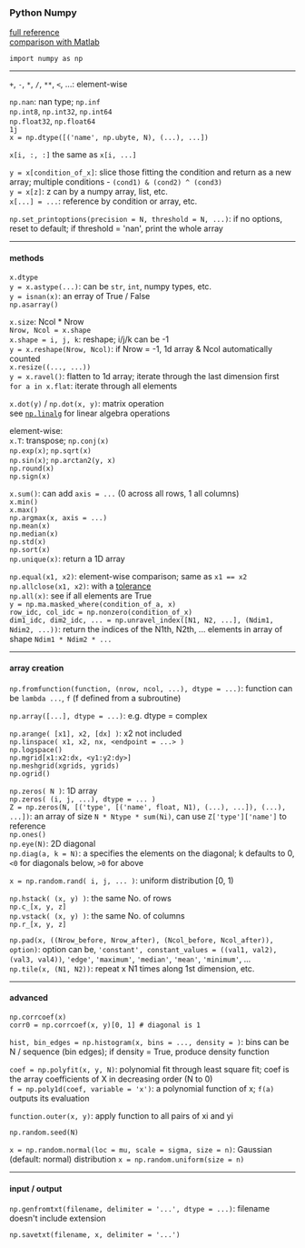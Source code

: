 ### Python Numpy

[full reference](https://docs.scipy.org/doc/numpy-dev/reference/routines.html#routines)  
[comparison with Matlab](https://docs.scipy.org/doc/numpy-dev/user/numpy-for-matlab-users.html)

`import numpy as np`

---

`+`, `-`, `*`, `/`, `**`, `<`, ...: element-wise

`np.nan`: nan type; `np.inf`  
`np.int8`, `np.int32`, `np.int64`  
`np.float32`, `np.float64`  
`1j`  
`x = np.dtype([('name', np.ubyte, N), (...), ...])`

`x[i, :, :]` the same as `x[i, ...]`

`y = x[condition_of_x]`: slice those fitting the condition and return as a new array; multiple conditions - `(cond1) & (cond2) ^ (cond3)`  
`y = x[z]`: z can by a numpy array, list, etc.  
`x[...] = ...`: reference by condition or array, etc.

`np.set_printoptions(precision = N, threshold = N, ...)`: if no options, reset to default; if threshold = 'nan', print the whole array

---

#### methods

`x.dtype`  
`y = x.astype(...)`: can be `str`, `int`, numpy types, etc.  
`y = isnan(x)`: an erray of True / False  
`np.asarray()`

`x.size`: Ncol * Nrow  
`Nrow, Ncol = x.shape`  
`x.shape = i, j, k`: reshape; i/j/k can be -1  
`y = x.reshape(Nrow, Ncol)`: if Nrow = -1, 1d array & Ncol automatically counted  
`x.resize((..., ...))`  
`y = x.ravel()`: flatten to 1d array; iterate through the last dimension first  
`for a in x.flat`: iterate through all elements

`x.dot(y)` / `np.dot(x, y)`: matrix operation  
see [`np.linalg`](https://docs.scipy.org/doc/numpy-1.13.0/reference/routines.linalg.html) for linear algebra operations

element-wise:  
`x.T`: transpose; `np.conj(x)`  
`np.exp(x)`; `np.sqrt(x)`  
`np.sin(x)`; `np.arctan2(y, x)`  
`np.round(x)`  
`np.sign(x)`  

`x.sum()`: can add `axis = ...` (0 across all rows, 1 all columns)  
`x.min()`  
`x.max()`  
`np.argmax(x, axis = ...)`  
`np.mean(x)`  
`np.median(x)`  
`np.std(x)`  
`np.sort(x)`  
`np.unique(x)`: return a 1D array

`np.equal(x1, x2)`: element-wise comparison; same as `x1 == x2`  
`np.allclose(x1, x2)`: with a [tolerance](https://docs.scipy.org/doc/numpy/reference/generated/numpy.allclose.html)  
`np.all(x)`: see if all elements are True  
`y = np.ma.masked_where(condition_of_a, x)`  
`row_idc, col_idc = np.nonzero(condition_of_x)`  
`dim1_idc, dim2_idc, ... = np.unravel_index([N1, N2, ...], (Ndim1, Ndim2, ...))`: return the indices of the N1th, N2th, ... elements in array of shape `Ndim1 * Ndim2 * ...`

---

#### array creation

`np.fromfunction(function, (nrow, ncol, ...), dtype = ...)`: function can be `lambda ...`, `f` (f defined from a subroutine)

`np.array([...], dtype = ...)`: e.g. dtype = complex  

`np.arange( [x1], x2, [dx] )`: x2 not included  
`np.linspace( x1, x2, nx, <endpoint = ...> )`  
`np.logspace()`  
`np.mgrid[x1:x2:dx, <y1:y2:dy>]`  
`np.meshgrid(xgrids, ygrids)`  
`np.ogrid()`  

`np.zeros( N )`: 1D array  
`np.zeros( (i, j, ...), dtype = ... )`  
`Z = np.zeros(N, [('type', [('name', float, N1), (...), ...]), (...), ...])`: an array of size `N * Ntype * sum(Ni)`, can use `Z['type']['name']` to reference   
`np.ones()`  
`np.eye(N)`: 2D diagonal  
`np.diag(a, k = N)`: a specifies the elements on the diagonal; k defaults to 0, `<0` for diagonals below, `>0` for above

`x = np.random.rand( i, j, ... )`: uniform distribution [0, 1)

`np.hstack( (x, y) )`: the same No. of rows  
`np.c_[x, y, z]`  
`np.vstack( (x, y) )`: the same No. of columns  
`np.r_[x, y, z]`

`np.pad(x, ((Nrow_before, Nrow_after), (Ncol_before, Ncol_after)), option)`: option can be, `'constant', constant_values = ((val1, val2), (val3, val4))`, `'edge'`, `'maximum'`, `'median'`, `'mean'`, `'minimum'`, ...  
`np.tile(x, (N1, N2))`: repeat x N1 times along 1st dimension, etc.

---

#### advanced

`np.corrcoef(x)`  
`corr0 = np.corrcoef(x, y)[0, 1] # diagonal is 1`

`hist, bin_edges = np.histogram(x, bins = ..., density = )`: bins can be N / sequence (bin edges); if density = True, produce density function

`coef = np.polyfit(x, y, N)`: polynomial fit through least square fit; coef is the array coefficients of X in decreasing order (N to 0)  
`f = np.poly1d(coef, variable = 'x')`: a polynomial function of x; `f(a)` outputs its evaluation

`function.outer(x, y)`: apply function to all pairs of xi and yi

`np.random.seed(N)`

`x = np.random.normal(loc = mu, scale = sigma, size = n)`: Gaussian (default: normal) distribution
`x = np.random.uniform(size = n)`

---

#### input / output

`np.genfromtxt(filename, delimiter = '...', dtype = ...)`: filename doesn't include extension

`np.savetxt(filename, x, delimiter = '...')`
